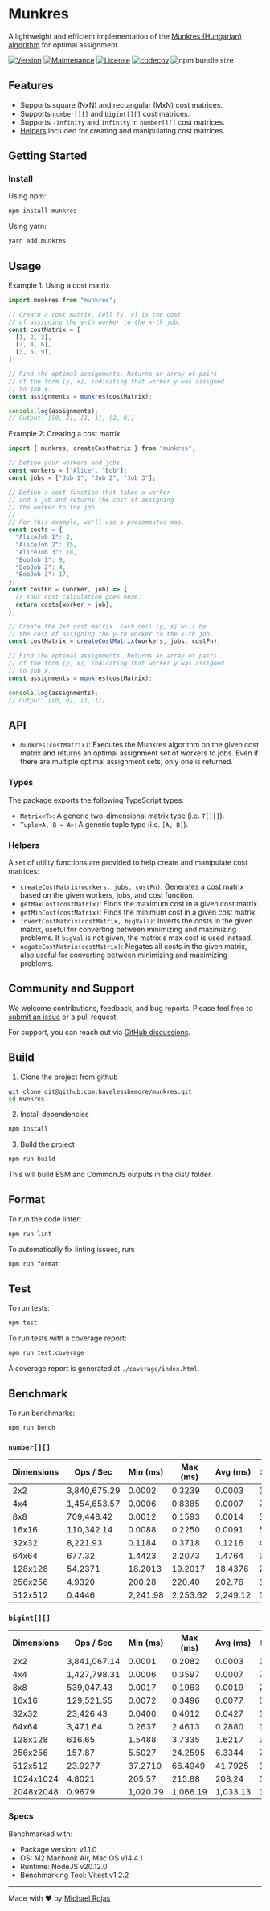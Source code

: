 # Munkres

A lightweight and efficient implementation of the [Munkres (Hungarian) algorithm](https://en.wikipedia.org/wiki/Hungarian_algorithm) for optimal assignment.

[![Version](https://img.shields.io/npm/v/munkres.svg)](https://www.npmjs.com/package/munkres)
[![Maintenance](https://img.shields.io/maintenance/yes/2024.svg)](https://github.com/havelessbemore/munkres/graphs/commit-activity)
[![License](https://img.shields.io/github/license/havelessbemore/munkres.svg)](https://github.com/havelessbemore/munkres/blob/master/LICENSE)
[![codecov](https://codecov.io/gh/havelessbemore/munkres/graph/badge.svg?token=F362G7C9U0)](https://codecov.io/gh/havelessbemore/munkres)
![npm bundle size](https://img.shields.io/bundlephobia/minzip/munkres)

## Features

- Supports square (NxN) and rectangular (MxN) cost matrices.
- Supports `number[][]` and `bigint[][]` cost matrices.
- Supports `-Infinity` and `Infinity` in `number[][]` cost matrices.
- [Helpers](#helpers) included for creating and manipulating cost matrices.

## Getting Started

### Install

Using npm:

```bash
npm install munkres
```

Using yarn:

```bash
yarn add munkres
```

## Usage

Example 1: Using a cost matrix

```javascript
import munkres from "munkres";

// Create a cost matrix. Cell [y, x] is the cost
// of assigning the y-th worker to the x-th job.
const costMatrix = [
  [1, 2, 3],
  [2, 4, 6],
  [3, 6, 9],
];

// Find the optimal assignments. Returns an array of pairs
// of the form [y, x], indicating that worker y was assigned
// to job x.
const assignments = munkres(costMatrix);

console.log(assignments);
// Output: [[0, 2], [1, 1], [2, 0]]
```

Example 2: Creating a cost matrix

```javascript
import { munkres, createCostMatrix } from "munkres";

// Define your workers and jobs.
const workers = ["Alice", "Bob"];
const jobs = ["Job 1", "Job 2", "Job 3"];

// Define a cost function that takes a worker
// and a job and returns the cost of assigning
// the worker to the job.
//
// For this example, we'll use a precomputed map.
const costs = {
  "AliceJob 1": 2,
  "AliceJob 2": 25,
  "AliceJob 3": 18,
  "BobJob 1": 9,
  "BobJob 2": 4,
  "BobJob 3": 17,
};
const costFn = (worker, job) => {
  // Your cost calculation goes here.
  return costs[worker + job];
};

// Create the 2x3 cost matrix. Each cell [y, x] will be
// the cost of assigning the y-th worker to the x-th job.
const costMatrix = createCostMatrix(workers, jobs, costFn);

// Find the optimal assignments. Returns an array of pairs
// of the form [y, x], indicating that worker y was assigned
// to job x.
const assignments = munkres(costMatrix);

console.log(assignments);
// Output: [[0, 0], [1, 1]]
```

## API

- `munkres(costMatrix)`: Executes the Munkres algorithm on the given cost matrix and returns an optimal assignment set of workers to jobs. Even if there are multiple optimal assignment sets, only one is returned.

### Types

The package exports the following TypeScript types:

- `Matrix<T>`: A generic two-dimensional matrix type (i.e. `T[][]`).
- `Tuple<A, B = A>`: A generic tuple type (i.e. `[A, B]`).

### Helpers

A set of utility functions are provided to help create and manipulate cost matrices:

- `createCostMatrix(workers, jobs, costFn)`: Generates a cost matrix based on the given workers, jobs, and cost function.
- `getMaxCost(costMatrix)`: Finds the maximum cost in a given cost matrix.
- `getMinCost(costMatrix)`: Finds the minimum cost in a given cost matrix.
- `invertCostMatrix(costMatrix, bigVal?)`: Inverts the costs in the given matrix, useful for converting between minimizing and maximizing problems. If `bigVal` is not given, the matrix's max cost is used instead.
- `negateCostMatrix(costMatrix)`: Negates all costs in the given matrix, also useful for converting between minimizing and maximizing problems.

## Community and Support

We welcome contributions, feedback, and bug reports. Please feel free to [submit an issue](https://github.com/havelessbemore/munkres/issues) or a pull request.

For support, you can reach out via [GitHub discussions](https://github.com/havelessbemore/munkres/discussions).

## Build

1. Clone the project from github

```bash
git clone git@github.com:havelessbemore/munkres.git
cd munkres
```

2. Install dependencies

```bash
npm install
```

3. Build the project

```bash
npm run build
```

This will build ESM and CommonJS outputs in the dist/ folder.

## Format

To run the code linter:

```bash
npm run lint
```

To automatically fix linting issues, run:

```bash
npm run format
```

## Test

To run tests:

```bash
npm test
```

To run tests with a coverage report:

```bash
npm run test:coverage
```

A coverage report is generated at `./coverage/index.html`.

## Benchmark

To run benchmarks:

```bash
npm run bench
```

### `number[][]`

| Dimensions | Ops / Sec    | Min (ms) | Max (ms) | Avg (ms) | Samples |
| ---------- | ------------ | -------- | -------- | -------- | ------- |
| 2x2        | 3,840,675.29 | 0.0002   | 0.3239   | 0.0003   | 1920338 |
| 4x4        | 1,454,653.57 | 0.0006   | 0.8385   | 0.0007   | 727327  |
| 8x8        | 709,448.42   | 0.0012   | 0.1593   | 0.0014   | 354725  |
| 16x16      | 110,342.14   | 0.0088   | 0.2250   | 0.0091   | 55172   |
| 32x32      | 8,221.93     | 0.1184   | 0.3718   | 0.1216   | 4111    |
| 64x64      | 677.32       | 1.4423   | 2.2073   | 1.4764   | 339     |
| 128x128    | 54.2371      | 18.2013  | 19.2017  | 18.4376  | 28      |
| 256x256    | 4.9320       | 200.28   | 220.40   | 202.76   | 10      |
| 512x512    | 0.4446       | 2,241.98 | 2,253.62 | 2,249.12 | 10      |

### `bigint[][]`

| Dimensions | Ops / Sec    | Min (ms) | Max (ms) | Avg (ms) | Samples |
| ---------- | ------------ | -------- | -------- | -------- | ------- |
| 2x2        | 3,841,067.14 | 0.0001   | 0.2082   | 0.0003   | 1920534 |
| 4x4        | 1,427,798.31 | 0.0006   | 0.3597   | 0.0007   | 713900  |
| 8x8        | 539,047.43   | 0.0017   | 0.1963   | 0.0019   | 269524  |
| 16x16      | 129,521.55   | 0.0072   | 0.3496   | 0.0077   | 64761   |
| 32x32      | 23,426.43    | 0.0400   | 0.4012   | 0.0427   | 11717   |
| 64x64      | 3,471.64     | 0.2637   | 2.4613   | 0.2880   | 1736    |
| 128x128    | 616.65       | 1.5488   | 3.7335   | 1.6217   | 309     |
| 256x256    | 157.87       | 5.5027   | 24.2595  | 6.3344   | 79      |
| 512x512    | 23.9277      | 37.2710  | 66.4949  | 41.7925  | 12      |
| 1024x1024  | 4.8021       | 205.57   | 215.88   | 208.24   | 10      |
| 2048x2048  | 0.9679       | 1,020.79 | 1,066.19 | 1,033.13 | 10      |

### Specs

Benchmarked with:

- Package version: v1.1.0
- OS: M2 Macbook Air, Mac OS v14.4.1
- Runtime: NodeJS v20.12.0
- Benchmarking Tool: Vitest v1.2.2

---

Made with ❤️ by [Michael Rojas](https://github.com/havelessbemore)
